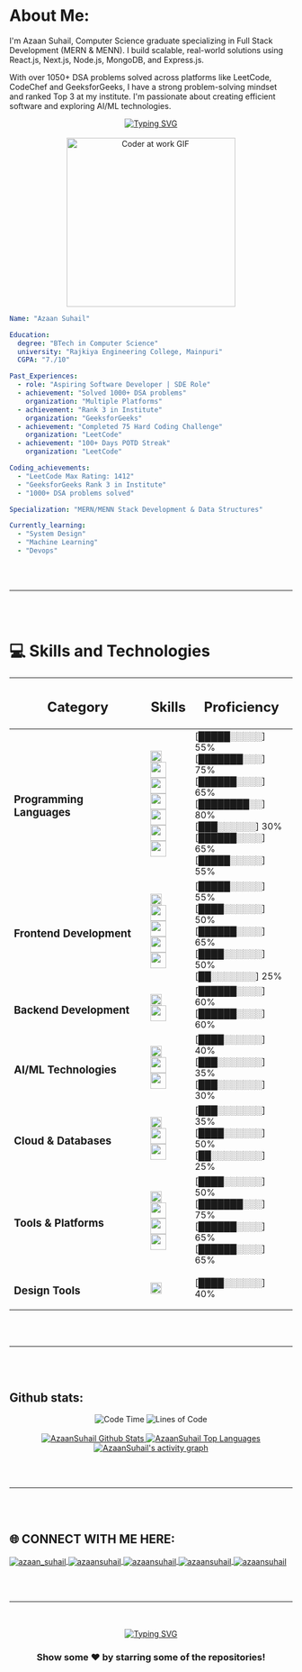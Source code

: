 #  About Me:
I'm Azaan Suhail, Computer Science graduate specializing in Full Stack Development (MERN & MENN).
I build scalable, real-world solutions using React.js, Next.js, Node.js, MongoDB, and Express.js.

With over 1050+ DSA problems solved across platforms like LeetCode, CodeChef and GeeksforGeeks, I have a strong problem-solving mindset and ranked Top 3 at my institute.
I'm passionate about creating efficient software and exploring AI/ML technologies.

<div align="center">
  <a href="https://git.io/typing-svg">
    <img src="https://readme-typing-svg.herokuapp.com?font=Sedan+SC&weight=500&duration=5000&pause=700&color=02F769&background=15151500&center=true&vCenter=true&random=false&width=600&lines=Hello!+I'm+Azaan+Suhail;Passionate+Fullstack+Developer;%26+DSA+Enthusiast!" alt="Typing SVG"/>
  </a>
  <br><br>
  <img src="https://media.giphy.com/media/qgQUggAC3Pfv687qPC/giphy.gif" alt="Coder at work GIF" width="300" />
</div>

```yaml
Name: "Azaan Suhail"

Education:
  degree: "BTech in Computer Science"
  university: "Rajkiya Engineering College, Mainpuri"
  CGPA: "7./10"

Past_Experiences:
  - role: "Aspiring Software Developer | SDE Role"
  - achievement: "Solved 1000+ DSA problems"
    organization: "Multiple Platforms"
  - achievement: "Rank 3 in Institute"
    organization: "GeeksforGeeks"
  - achievement: "Completed 75 Hard Coding Challenge"
    organization: "LeetCode"
  - achievement: "100+ Days POTD Streak"
    organization: "LeetCode"

Coding_achievements:
  - "LeetCode Max Rating: 1412"
  - "GeeksforGeeks Rank 3 in Institute"
  - "1000+ DSA problems solved"

Specialization: "MERN/MENN Stack Development & Data Structures"

Currently_learning:
  - "System Design"
  - "Machine Learning"
  - "Devops"

```

<br><br>
<hr>
<br><br>


# 💻 Skills and Technologies
| <h2>Category</h2>        | <h2>Skills </h2>                                                                                   | <h2>Proficiency</h2>                                                                          |
|--------------------------|-------------------------------------------------------------------------------------------------------------|-----------------------------------------------------------------------------------------------|
| <h3>Programming Languages</h3> | <img height="20" src="https://img.shields.io/badge/Python-3670A0?style=flat&logo=python&logoColor=ffdd54"/> <br><img height="28" src="https://img.shields.io/badge/Java-%23ED8B00.svg?style=flat&logo=openjdk&logoColor=white"/> <br><img height="28" src="https://img.shields.io/badge/C-00599C?style=flat&logo=c&logoColor=white"/> <br><img height="28" src="https://img.shields.io/badge/JavaScript-F7DF1E?style=flat&logo=javascript&logoColor=black"/> <br><img height="28" src="https://img.shields.io/badge/TypeScript-%23007ACC.svg?style=flat&logo=typescript&logoColor=white"/> <br><img height="28" src="https://img.shields.io/badge/HTML5-E34F26?style=flat&logo=html5&logoColor=white"/> <br><img height="28" src="https://img.shields.io/badge/CSS3-1572B6?style=flat&logo=css3&logoColor=white"/> | [█████░░░░░] 55% <br>[███████░░░] 75% <br>[██████░░░░] 65%<br>[████████░░] 80% <br>[███░░░░░░] 30% <br>[██████░░░░] 65% <br>[█████░░░░░] 55% |
| <h3>Frontend Development</h3>  | <img height="20" src="https://img.shields.io/badge/React-%2320232a.svg?style=flat&logo=react&logoColor=%2361DAFB"/> <br><img height="28" src="https://img.shields.io/badge/Next.js-black?style=flat&logo=next.js&logoColor=white"/> <br><img height="28" src="https://img.shields.io/badge/TailwindCSS-%2338B2AC.svg?style=flat&logo=tailwind-css&logoColor=white"/> <br><img height="28" src="https://img.shields.io/badge/Bootstrap-%23563D7C.svg?style=flat&logo=bootstrap&logoColor=white"/> <br><img height="28" src="https://img.shields.io/badge/Framer%20Motion-0055FF?style=flat&logo=framer&logoColor=white"/> | [█████░░░░░] 55% <br>[████░░░░░░] 50% <br>[██████░░░░] 65% <br>[████░░░░░░] 50% <br>[██░░░░░░░] 25% |
| <h3>Backend Development</h3>   | <img height="20" src="https://img.shields.io/badge/Node.js-6DA55F?style=flat&logo=node.js&logoColor=white"/> <br><img height="28" src="https://img.shields.io/badge/Express.js-%23404d59.svg?style=flat&logo=express&logoColor=%2361DAFB"/> | [██████░░░░] 60% <br>[██████░░░░] 60% |
| <h3>AI/ML Technologies</h3>    | <img height="20" src="https://img.shields.io/badge/NumPy-013243?style=flat&logo=numpy&logoColor=white"/> <br><img height="28" src="https://img.shields.io/badge/Pandas-150458?style=flat&logo=pandas&logoColor=white"/> <br><img height="28" src="https://img.shields.io/badge/Matplotlib-%23ffffff.svg?style=flat&logo=matplotlib&logoColor=black"/> | [████░░░░░░] 40% <br>[███░░░░░░░] 35% <br>[███░░░░░░░] 30% |
| <h3>Cloud & Databases</h3>     | <img height="20" src="https://img.shields.io/badge/MongoDB-%234ea94b.svg?style=flat&logo=mongodb&logoColor=white"/> <br><img height="28" src="https://img.shields.io/badge/MySQL-4479A1.svg?style=flat&logo=mysql&logoColor=white"/> <br><img height="28" src="https://img.shields.io/badge/Firebase-FFCA28?style=flat&logo=firebase&logoColor=black"/> | [███░░░░░░░] 35% <br>[████░░░░░░] 50% <br>[██░░░░░░░░] 25% |
| <h3>Tools & Platforms</h3>     | <img height="20" src="https://img.shields.io/badge/GitHub-%23121011.svg?style=flat&logo=github&logoColor=white"/> <br><img height="28" src="https://img.shields.io/badge/Git-F05032?style=flat&logo=git&logoColor=white"/> <br><img height="28" src="https://img.shields.io/badge/VSCode-007ACC?style=flat&logo=visualstudiocode&logoColor=white"/> <br><img height="28" src="https://img.shields.io/badge/Postman-FF6C37?style=flat&logo=postman&logoColor=white"/> | [████░░░░░░] 50% <br>[███████░░░] 75% <br>[██████░░░░] 65% <br>[██████░░░░] 65% |
| <h3>Design Tools</h3>          | <img height="20" src="https://img.shields.io/badge/Figma-F24E1E?style=flat&logo=figma&logoColor=white"/>  | [████░░░░░░] 40% |

 

<br><br>
<hr>
<br><br>

## Github stats:
<div align="center">
  <img src="http://img.shields.io/badge/Code%20Time-1%2C200%20hrs%2045%20mins-blue" alt="Code Time" />
  <img src="https://img.shields.io/badge/From%20Hello%20World%20I%27ve%20Written-24.7%20million%20lines%20of%20code-blue" alt="Lines of Code" />
</div>

<div align="center">
  <br>
  <a href="https://github.com/AzaanSuhail/github-readme-stats">
    <img alt="AzaanSuhail Github Stats" src="https://github-readme-stats.vercel.app/api?username=AzaanSuhail&show_icons=true&count_private=true&theme=react&hide_border=true&bg_color=0D1117" />
  </a>
  <a href="https://github.com/AzaanSuhail/github-readme-stats">
    <img alt="AzaanSuhail Top Languages" src="https://github-readme-stats.vercel.app/api/top-langs/?username=AzaanSuhail&langs_count=8&count_private=true&layout=compact&theme=react&hide_border=true&bg_color=0D1117" />
  </a>
  <br/>
  <a href="https://github.com/AzaanSuhail">
    <img alt="AzaanSuhail's activity graph" src="https://github-readme-activity-graph.vercel.app/graph?username=AzaanSuhail&theme=react-dark" />
  </a>
</div>


<br><br>
<hr>
<br><br>

## 🌐 CONNECT WITH ME HERE:
<p align="left">
<a href="https://personal-portfolio-website-seven-teal.vercel.app/" target="blank">
  <img align="center" src="https://img.shields.io/badge/Portfolio-%23000000.svg?style=for-the-badge&logo=firefox&logoColor=#FF7139" alt="azaan_suhail" />
</a>
<a href="https://www.linkedin.com/in/azaansuhail/" target="blank">
  <img align="center" src="https://img.shields.io/badge/LinkedIn-0077B5?style=for-the-badge&logo=linkedin&logoColor=white" alt="azaansuhail" />
</a>
<a href="https://medium.com/@azaansuhail" target="blank">
  <img align="center" src="https://img.shields.io/badge/Medium-12100E?style=for-the-badge&logo=medium&logoColor=white" alt="azaansuhail" />
</a>
<a href="https://leetcode.com/azaansuhail" target="blank">
  <img align="center" src="https://img.shields.io/badge/-LeetCode-FFA116?style=for-the-badge&logo=LeetCode&logoColor=black" alt="azaansuhail" />
</a>
<a href="https://www.geeksforgeeks.org/user/azaansuhail/" target="blank">
  <img align="center" src="https://img.shields.io/badge/GeeksforGeeks-gray?style=for-the-badge&logo=geeksforgeeks&logoColor=35914c" alt="azaansuhail" />
</a>
<br>
</p>


<br><br>
<hr>
<br><br>

<div align="center">
   <a href="https://git.io/typing-svg">
      <img src="https://readme-typing-svg.demolab.com?font=Sedan+SC&weight=500&size=30&pause=1000&color=F63024&background=6883FF00&center=true&vCenter=true&random=false&width=435&lines=Thanks+For+Visiting+!" alt="Typing SVG" />
   </a>
   
   <h3>Show some ❤️ by starring some of the repositories!</h3>
</div>



